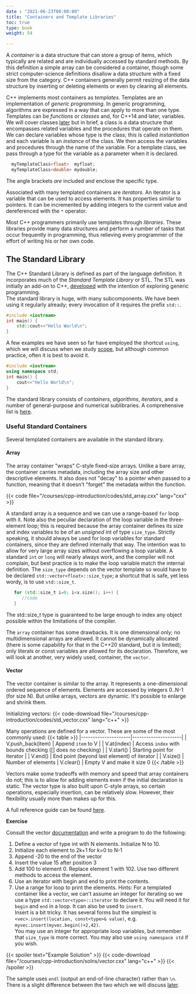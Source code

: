 ```yaml
---
date : "2021-06-23T00:00:00"
title: "Containers and Template Libraries"
toc: true
type: book
weight: 54

---
```


A _container_ is a data structure that can store a group of items, which typically are related and are individually accessed by standard methods.  By this definition a simple array can be considered a container, though some strict computer-science definitions disallow a data structure with a fixed size from the category.  C++ containers generally permit resizing of the data structure by inserting or deleting elements or even by clearing all elements.

C++ implements most containers as _templates_.  Templates are an implementation of _generic programming_.  In generic programming, algorithms are expressed in a way that can apply to more than one type.  Templates can be _functions_ or _classes_ and, for C++14 and later, variables.  We will cover classes [later](/courses/cpp-introduction/classes) but in brief, a class is a data structure that encompasses related variables and the procedures that operate on them.  We can declare variables whose type is the class; this is called _instantiation_ and each variable is an _instance_ of the class.  We then access the variables and procedures through the name of the variable.  For a template class, we pass through a type for the variable as a parameter when it is declared.
```c++
  myTemplateClass<float>  myfloat;
  myTemplateClass<double> mydouble;
```
The angle brackets _are_ included and enclose the specific type.

Associated with many templated containers are _iterators_.  An iterator is a variable that can be used to access elements.  It has properties similar to pointers.  It can be incremented by adding integers to the current value and dereferenced with the `*` operator.  

Most C++ programmers primarily use templates through _libraries_.  These libraries provide many data structures and perform a number of tasks that occur frequently in programming, thus relieving every programmer of the effort of writing his or her own code. 

## The Standard Library

The C++ Standard Library is defined as part of the language definition.  It incorporates much of the _Standard Template Library_ or STL.  The STL was initially an add-on to C++, [developed](https://en.wikipedia.org/wiki/History_of_the_Standard_Template_Library) with the intention of exploring generic programming.  
The standard library is huge, with many subcomponents.  We have been using it regularly already; every invocation of it requires the prefix `std::`.
```c++
#include <iostream>
int main() {
    std::cout<<"Hello World\n";
}
```
A few examples we have seen so far have employed the shortcut `using`, which we will discuss when we study [scope](/courses/cpp-introduction/scope), but although common practice, often it is best to avoid it.
```c++
#include <iostream>
using namespace std;
int main() {
    cout<<"Hello World\n";
}
```

The standard library consists of _containers_, _algorithms_, _iterators_, and a number of general-purpose and numerical sublibraries.  A comprehensive list is [here](https://www.cplusplus.com/reference/).

### Useful Standard Containers

Several templated containers are available in the standard library.

#### Array

The array container "wraps" C-style fixed-size arrays.  Unlike a bare array, the container carries metadata, including the array size and other descriptive elements.  It also does not "decay" to a pointer when passed to a function, meaning that it doesn't "forget" the metadata within the function.

{{< code file="/courses/cpp-introduction/codes/std_array.cxx" lang="cxx" >}}

A standard array is a sequence and we can use a range-based `for` loop with it.  Note also the peculiar declaration of the loop variable in the three-element loop; this is required because the array container defines its size and index variables to be of an _unsigned_ int of type `size_type`. Strictly speaking, it should always be used for loop variables for standard containers, since they are defined internally that way.  The intention was to allow for very large array sizes without overflowing a loop variable.  A standard `int` or `long` will nearly always work, and the compiler will not complain, but best practice is to make the loop variable match the internal definition.  The `size_type` depends on the vector template so would have to be declared `std::vector<float>::size_type`; a shortcut that is safe, yet less wordy, is to use `std::size_t`.
```c++
   for (std::size_t i=0; i<x.size(); i++) {
      //code
   }
```
The std::size_t type is guaranteed to be large enough to index any object possible within the limitations of the compiler.

The `array` container has some drawbacks.  It is one dimensional only; no multidimensional arrays are allowed.  It cannot be dynamically allocated (there is some capability for that in the C++20 standard, but it is limited); only literals or const variables are allowed for its declaration.  Therefore, we will look at another, very widely used, container, the `vector`.

#### Vector

The vector container is similar to the array. It represents a one-dimensional ordered sequence of elements. Elements are accessed by integers 0..N-1 (for size N).
But unlike arrays, vectors are dynamic.  It's possible to enlarge and shrink them.

Initializing vectors:
{{< code-download file="/courses/cpp-introduction/codes/std_vector.cxx" lang="c++" >}}

Many operations are defined for a vector.  These are some of the most commonly used:
{{< table >}}
|---------------------|---------------------|
|  V.push_back(item)  |  Append `item` to V |
|  V.at(index)        |  Access `index` with bounds checking ([] does no checking) |
|  V.start()          |  Starting point for iterator  |
|  V.end()            |  End point (beyond last element) of iterator |
|  V.size()           |  Number of elements
|  V.clear()          |  Empty V and make it size 0
{{< /table >}}

Vectors make some tradeoffs with memory and speed that array containers do not; this is to allow for adding elements even if the initial declaration is static. The vector type is also built upon C-style arrays, so certain operations, especially insertion, can be relatively slow.  However, their flexibility usually more than makes up for this.

A full reference guide can be found [here](https://en.cppreference.com/w/cpp/container/vector).

**Exercise**

Consult the vector [documentation](https://en.cppreference.com/w/cpp/container/vector) and write a program to do the following:
1. Define a vector of type int with N elements.  Initialize N to 10.
2. Initialize each element to 2k+1 for k=0 to N-1
3. Append -20 to the end of the vector
4. Insert the value 15 after position 3
5. Add 100 to element 0. Replace element 1 with 102.  Use two different methods to access the element.
6. Use an iterator with begin and end to print the contents.
7. Use a range for loop to print the elements.
Hints: 
For a templated container like a vector, we can't assume an integer for iterating so we use a type `std::vector<type>::iterator` to declare it. You will need it for `begin` and `end` in a loop.  It can also be used to `insert`.  
Insert is a bit tricky.  It has several forms but the simplest is `<vec>.insert(location, const<type>& value)`, e.g. `myvec.insert(myvec.begin()+2,42)`.  
You may use an integer for appropriate loop variables, but remember that `size_type` is more correct.  You may also use `using namespace std` if you wish.

{{< spoiler text="Example Solution" >}}
{{< code-download file="/courses/cpp-introduction/solns/vector.cxx" lang="c++" >}}
{{< /spoiler >}}

The sample uses `endl` (output an end-of-line character) rather than `\n`.  There is a slight difference between the two which we will discuss [later](/courses/content/cpp-introduction/console_io).

